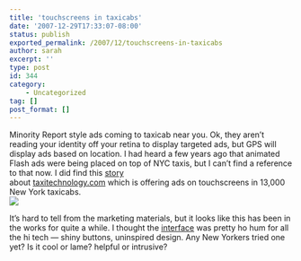 ```yaml
---
title: 'touchscreens in taxicabs'
date: '2007-12-29T17:33:07-08:00'
status: publish
exported_permalink: /2007/12/touchscreens-in-taxicabs
author: sarah
excerpt: ''
type: post
id: 344
category:
    - Uncategorized
tag: []
post_format: []
---
```

Minority Report style ads coming to taxicab near you. Ok, they aren’t reading your identity off your retina to display targeted ads, but GPS will display ads based on location. I had heard a few years ago that animated Flash ads were being placed on top of NYC taxis, but I can’t find a reference to that now. I did find this [story](http://www.medialifemagazine.com/artman2/publish/Out_of_Home_19/Your_client_s_ad_inside_New_York_taxis.asp)  
about [taxitechnology.com](http://www.taxitechnology.com/) which is offering ads on touchscreens in 13,000 New York taxicabs.  
![](http://www.medialifemagazine.com/artman2/uploads/1/nyc_taxi__screens.jpg)

It’s hard to tell from the marketing materials, but it looks like this has been in the works for quite a while. I thought the [interface](http://www.etaxinewyork.com/demopage.asp) was pretty ho hum for all the hi tech — shiny buttons, uninspired design. Any New Yorkers tried one yet? Is it cool or lame? helpful or intrusive?